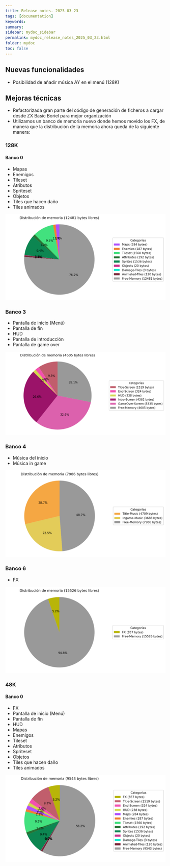 ```yaml
---
title: Release notes. 2025-03-23
tags: [documentation]
keywords:
summary: 
sidebar: mydoc_sidebar
permalink: mydoc_release_notes_2025_03_23.html
folder: mydoc
toc: false
---
```


## Nuevas funcionalidades

* Posibilidad de añadir música AY en el menú (128K)

## Mejoras técnicas

* Refactorizada gran parte del código de generación de ficheros a cargar desde ZX Basic Boriel para mejor organización
* Utilizamos un banco de memoria nuevo donde hemos movido los FX, de manera que la distribución de la memoría ahora queda de la siguiente manera:

### 128K

#### Banco 0
* Mapas
* Enemigos
* Tileset
* Atributos
* Spriteset
* Objetos
* Tiles que hacen daño
* Tiles animados

![](images/memory-bank-0-128k.png)

### Banco 3
* Pantalla de inicio (Menú)
* Pantalla de fin
* HUD
* Pantalla de introducción
* Pantalla de game over

![](images/memory-bank-3.png)

### Banco 4
* Música del inicio
* Música in game

![](images/memory-bank-4.png)

### Banco 6
* FX

![](images/memory-bank-6.png)

### 48K

#### Banco 0
* FX
* Pantalla de inicio (Menú)
* Pantalla de fin
* HUD
* Mapas
* Enemigos
* Tileset
* Atributos
* Spriteset
* Objetos
* Tiles que hacen daño
* Tiles animados

![](images/memory-bank-0-48k.png)